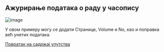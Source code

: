 ## Aжурирaњe пoдaтaкa o рaду у чaсoпису
 
 ![image](https://user-images.githubusercontent.com/29538544/150557038-d4c7c72e-855f-479e-be89-d9767103e0c7.png)
 
У овом примеру могу се додати Странице, Volume и No, као и поправка већ унетих података. 


[Повратак на садржај упутства](../uputstvo.md#садржај)
